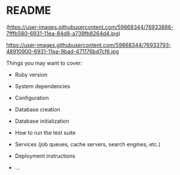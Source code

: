 # README
(https://user-images.githubusercontent.com/59868344/76933886-7fffb580-6931-11ea-84d8-a739fb8264d4.jpg)

https://user-images.githubusercontent.com/59868344/76933793-48910900-6931-11ea-9bad-471176bd7cf6.jpg




Things you may want to cover:

* Ruby version

* System dependencies

* Configuration

* Database creation

* Database initialization

* How to run the test suite

* Services (job queues, cache servers, search engines, etc.)

* Deployment instructions

* ...
